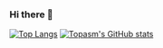 ### Hi there 👋

<!--
**Topasm/Topasm** is a ✨ _special_ ✨ repository because its `README.md` (this file) appears on your GitHub profile.

Here are some ideas to get you started:

- 🔭 I’m currently working on ...
- 🌱 I’m currently learning ...
- 👯 I’m looking to collaborate on ...
- 🤔 I’m looking for help with ...
- 💬 Ask me about ...
- 📫 How to reach me: ...
- 😄 Pronouns: ...
- ⚡ Fun fact: ...
-->

[![Top Langs](https://github-readme-stats.vercel.app/api/top-langs/?username=Topasm&show_icons=true&&bg_color=30,e96443,904e95&title_color=fff&text_color=fff)](https://github.com/Topasm/github-readme-stats)
[![Topasm's GitHub stats](https://github-readme-stats.vercel.app/api?username=Topasm&show_icons=true&&bg_color=30,e96443,904e95&title_color=fff&text_color=fff)](https://github.com/Topasm/github-readme-stats)
